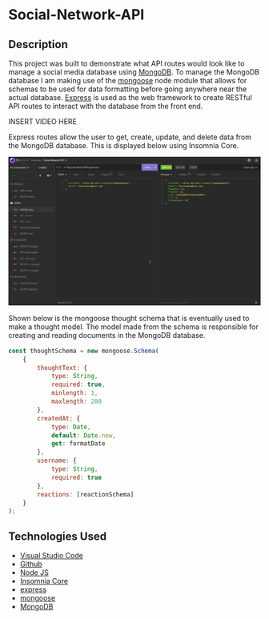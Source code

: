 # Social-Network-API

## Description

This project was built to demonstrate what API routes would look like to manage a social media database using [MongoDB](https://www.mongodb.com/). To manage the MongoDB database I am making use of the [mongoose](https://www.npmjs.com/package/mongoose) node module that allows for schemas to be used for data formatting before going anywhere near the actual database. [Express](https://www.npmjs.com/package/express) is used as the web framework to create RESTful API routes to interact with the database from the front end.

INSERT VIDEO HERE

Express routes allow the user to get, create, update, and delete data from the MongoDB database. This is displayed below using Insomnia Core.

![Image of user choices](./readMeImages/Insomnia_rOb4Jxfo7F.png)


Shown below is the mongoose thought schema that is eventually used to make a thought model. The model made from the schema is responsible for creating and reading documents in the MongoDB database.

```js
const thoughtSchema = new mongoose.Schema(
    {
        thoughtText: {
            type: String,
            required: true,
            minlength: 1,
            maxlength: 280
        },
        createdAt: {
            type: Date,
            default: Date.now,
            get: formatDate
        },
        username: {
            type: String,
            required: true
        },
        reactions: [reactionSchema]
    }
);
```
## Technologies Used

- [Visual Studio Code](https://code.visualstudio.com/)
- [Github](https://github.com/)
- [Node JS](https://nodejs.org/dist/latest-v16.x/docs/api/)
- [Insomnia Core](https://insomnia.rest/products/insomnia)
- [express](https://www.npmjs.com/package/express)
- [mongoose](https://www.npmjs.com/package/mongoose)
- [MongoDB](https://www.mongodb.com/)
